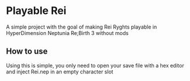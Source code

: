 # Playable Rei
A simple project with the goal of making Rei Ryghts playable in HyperDimension Neptunia Re;Birth 3 without mods

## How to use
Using this is simple, you only need to open your save file with a hex editor and inject Rei.nep in an empty character slot
